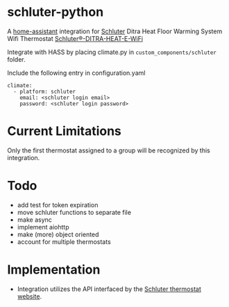 # schluter-python
A [home-assistant] integration for [Schluter][] Ditra Heat Floor Warming System Wifi Thermostat
[Schluter®-DITRA-HEAT-E-WiFi]

Integrate with HASS by placing climate.py in `custom_components/schluter` folder.

Include the following entry in configuration.yaml

    climate:
      - platform: schluter
        email: <schluter login email>
        password: <schluter login password>

# Current Limitations
  Only the first thermostat assigned to a group will be recognized by this integration.
  
# Todo
- add test for token expiration
- move schluter functions to separate file
- make async
- implement aiohttp
- make (more) object oriented
- account for multiple thermostats

# Implementation
- Integration utilizes the API interfaced by the [Schluter thermostat website].

[home-assistant]: https://github.com/home-assistant/home-assistant
[Schluter]: https://www.schluter.com/schluter-us/en_US/
[Schluter®-DITRA-HEAT-E-WiFi]: https://www.schluter.com/schluter-us/en_US/Floor-Warming/c/FW
[Schluter thermostat website]: https://ditra-heat-e-wifi.schluter.com/
